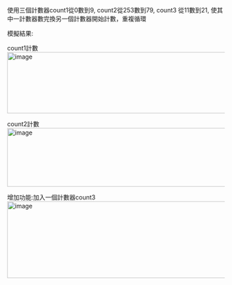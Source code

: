 使用三個計數器count1從0數到9, count2從253數到79, count3 從11數到21, 使其中一計數器數完換另一個計數器開始計數，重複循環

模擬結果:

count1計數
<img width="1511" height="142" alt="image" src="https://github.com/user-attachments/assets/5330f79a-83a9-46a2-85e3-fcda7c1df5dd" />

count2計數
<img width="1505" height="136" alt="image" src="https://github.com/user-attachments/assets/a8ec0ced-f4b5-4776-9974-582db5455f8c" />

增加功能:加入一個計數器count3
<img width="1508" height="178" alt="image" src="https://github.com/user-attachments/assets/08dcd9c5-8586-45d2-9096-bfecfc1f2c23" />

